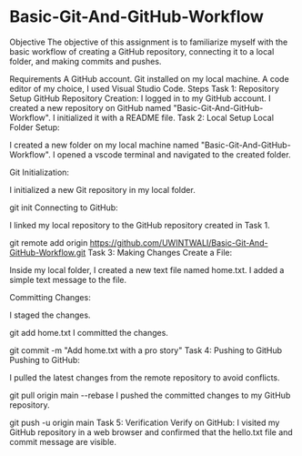 # Basic-Git-And-GitHub-Workflow


Objective
The objective of this assignment is to familiarize myself with the basic workflow of creating a GitHub repository, connecting it to a local folder, and making commits and pushes.

Requirements
A GitHub account.
Git installed on my local machine.
A code editor of my choice, I used  Visual Studio Code.
Steps
Task 1: Repository Setup
GitHub Repository Creation:
I logged in to my GitHub account.
I created a new repository on GitHub named "Basic-Git-And-GitHub-Workflow".
I initialized it with a README file.
Task 2: Local Setup
Local Folder Setup:

I created a new folder on my local machine named "Basic-Git-And-GitHub-Workflow".
I opened a vscode terminal and navigated to the created folder.


Git Initialization:

I initialized a new Git repository in my local folder.

git init
Connecting to GitHub:

I linked my local repository to the GitHub repository created in Task 1.

git remote add origin https://github.com/UWINTWALI/Basic-Git-And-GitHub-Workflow.git
Task 3: Making Changes
Create a File:

Inside my local folder, I created a new text file named home.txt.
I added a simple text message to the file.

Committing Changes:

I staged the changes.

git add home.txt
I committed the changes.

git commit -m "Add home.txt with a pro story"
Task 4: Pushing to GitHub
Pushing to GitHub:

I pulled the latest changes from the remote repository to avoid conflicts.

git pull origin main --rebase
I pushed the committed changes to my GitHub repository.

git push -u origin main
Task 5: Verification
Verify on GitHub:
I visited my GitHub repository in a web browser and confirmed that the hello.txt file and commit message are visible.
